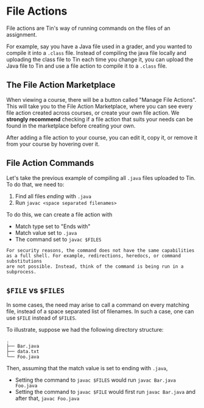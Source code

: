 # File Actions

File actions are Tin's way of running commands on the files of an assignment.

For example, say you have a Java file used in a grader, and you wanted to compile
it into a `.class` file. Instead of compiling the java file locally and uploading
the class file to Tin each time you change it, you can upload the Java file to
Tin and use a file action to compile it to a `.class` file.

## The File Action Marketplace
When viewing a course, there will be a button called "Manage File Actions". This will take you to the
File Action Marketplace, where you can see every file action created across courses, or create your
own file action. We **strongly recommend** checking if a file action that suits your needs can be found
in the marketplace before creating your own.

After adding a file action to your course, you can edit it, copy it, or remove it from your course
by hovering over it.

## File Action Commands
Let's take the previous example of compiling all `.java` files uploaded to Tin.
To do that, we need to:

1. Find all files _ending_ with `.java`
2. Run `javac <space separated filenames>`

To do this, we can create a file action with

- Match type set to "Ends with"
- Match value set to `.java`
- The command set to `javac $FILES`

```{note}
For security reasons, the command does not have the same capabilities
as a full shell. For example, redirections, heredocs, or command substitutions
are not possible. Instead, think of the command is being run in a subprocess.
```

## `$FILE` vs `$FILES`
In some cases, the need may arise to call a command on every
matching file, instead of a space separated list of filenames. In such
a case, one can use `$FILE` instead of `$FILES`.

To illustrate, suppose we had the following directory structure:
```
.
├── Bar.java
├── data.txt
└── Foo.java
```
Then, assuming that the match value is set to ending with `.java`,

- Setting the command to `javac $FILES` would run `javac Bar.java Foo.java`
- Setting the command to `javac $FILE` would first run `javac Bar.java` and after that, `javac Foo.java`
